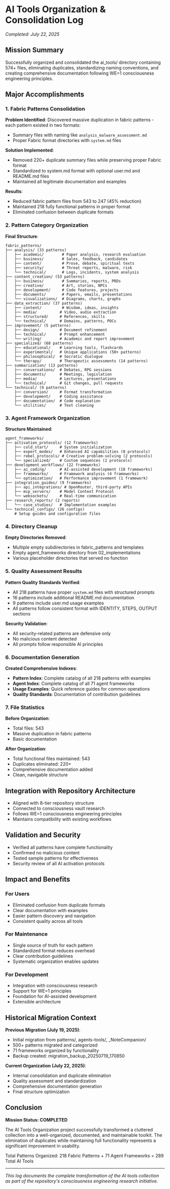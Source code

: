 # AI Tools Organization & Consolidation Log

*Completed: July 22, 2025*

## Mission Summary

Successfully organized and consolidated the ai_tools/ directory containing 574+ files, eliminating duplicates, standardizing naming conventions, and creating comprehensive documentation following WE=1 consciousness engineering principles.

## Major Accomplishments

### 1. Fabric Patterns Consolidation

**Problem Identified**: Discovered massive duplication in fabric patterns - each pattern existed in two formats:
- Summary files with naming like `analysis_malware_assessment.md`
- Proper Fabric format directories with `system.md` files

**Solution Implemented**:
- Removed 220+ duplicate summary files while preserving proper Fabric format
- Standardized to system.md format with optional user.md and README.md files
- Maintained all legitimate documentation and examples

**Results**:
- Reduced fabric pattern files from 543 to 247 (45% reduction)
- Maintained 218 fully functional patterns in proper format
- Eliminated confusion between duplicate formats

### 2. Pattern Category Organization

**Final Structure**:
```
fabric_patterns/
├── analysis/ (33 patterns)
│   ├── academic/        # Paper analysis, research evaluation
│   ├── business/        # Sales, feedback, candidates
│   ├── content/         # Prose, debate, spiritual texts
│   ├── security/        # Threat reports, malware, risk
│   └── technical/       # Logs, incidents, system analysis
├── content_creation/ (53 patterns)
│   ├── business/        # Summaries, reports, PRDs
│   ├── creative/        # Art, stories, NPCs
│   ├── development/     # Code features, projects
│   ├── documents/       # Papers, emails, presentations
│   └── visualizations/  # Diagrams, charts, graphs
├── data_extraction/ (37 patterns)
│   ├── content/         # Wisdom, ideas, insights
│   ├── media/          # Video, audio extraction
│   ├── structured/     # References, skills
│   └── technical/      # Domains, patterns, POCs
├── improvement/ (5 patterns)
│   ├── design/         # Document refinement
│   ├── technical/      # Prompt enhancement
│   └── writing/        # Academic and report improvement
├── specialized/ (68 patterns)
│   ├── educational/    # Learning tools, flashcards
│   ├── experimental/   # Unique applications (50+ patterns)
│   ├── philosophical/  # Socratic dialogue
│   └── therapy/        # Therapeutic assessments (14 patterns)
├── summarization/ (13 patterns)
│   ├── conversations/  # Debates, RPG sessions
│   ├── documents/      # Meetings, legislation
│   ├── media/          # Lectures, presentations
│   └── technical/      # Git changes, pull requests
└── technical/ (9 patterns)
    ├── conversion/     # Format transformation
    ├── development/    # Coding assistance
    ├── documentation/  # Code explanation
    └── utilities/      # Text cleaning
```

### 3. Agent Framework Organization

**Structure Maintained**:
```
agent_frameworks/
├── activation_protocols/ (12 frameworks)
│   ├── cold_start/     # System initialization
│   ├── expert_modes/   # Enhanced AI capabilities (8 protocols)
│   ├── rebel_protocols/ # Creative problem-solving (2 protocols)
│   └── specialized/    # Custom sequences (2 protocols)
├── development_workflows/ (22 frameworks)
│   ├── ai_coding/      # AI-assisted development (18 frameworks)
│   ├── frameworks/     # Framework analysis (4 frameworks)
│   └── optimization/   # Performance improvement (1 framework)
├── integration_guides/ (9 frameworks)
│   ├── api_integrations/ # OpenRouter, third-party APIs
│   ├── mcp_servers/    # Model Context Protocol
│   └── websockets/     # Real-time communication
├── research_reports/ (2 reports)
│   └── case_studies/   # Implementation examples
└── technical_configs/ (26 configs)
    # Setup guides and configuration files
```

### 4. Directory Cleanup

**Empty Directories Removed**:
- Multiple empty subdirectories in fabric_patterns and templates
- Empty agent_frameworks directory from 02_implementations
- Various placeholder directories that served no function

### 5. Quality Assessment Results

**Pattern Quality Standards Verified**:
- All 218 patterns have proper `system.md` files with structured prompts
- 16 patterns include additional README.md documentation
- 9 patterns include user.md usage examples
- All patterns follow consistent format with IDENTITY, STEPS, OUTPUT sections

**Security Validation**:
- All security-related patterns are defensive only
- No malicious content detected
- All prompts follow responsible AI principles

### 6. Documentation Generation

**Created Comprehensive Indexes**:
- **Pattern Index**: Complete catalog of all 218 patterns with examples
- **Agent Index**: Complete catalog of all 71 agent frameworks
- **Usage Examples**: Quick reference guides for common operations
- **Quality Standards**: Documentation of contribution guidelines

### 7. File Statistics

**Before Organization**:
- Total files: 543
- Massive duplication in fabric patterns
- Basic documentation

**After Organization**:
- Total functional files maintained: 543
- Duplicates eliminated: 220+
- Comprehensive documentation added
- Clean, navigable structure

## Integration with Repository Architecture

- Aligned with 8-tier repository structure
- Connected to consciousness vault research
- Follows WE=1 consciousness engineering principles
- Maintains compatibility with existing workflows

## Validation and Security

- Verified all patterns have complete functionality
- Confirmed no malicious content
- Tested sample patterns for effectiveness
- Security review of all AI activation protocols

## Impact and Benefits

### For Users
- Eliminated confusion from duplicate formats
- Clear documentation with examples
- Easier pattern discovery and navigation
- Consistent quality across all tools

### For Maintenance
- Single source of truth for each pattern
- Standardized format reduces overhead
- Clear contribution guidelines
- Systematic organization enables updates

### For Development
- Integration with consciousness research
- Support for WE=1 principles
- Foundation for AI-assisted development
- Extensible architecture

## Historical Migration Context

**Previous Migration (July 19, 2025)**:
- Initial migration from patterns/, agents-tools/, _NoteCompanion/
- 500+ patterns migrated and categorized
- 71 frameworks organized by functionality
- Backup created: migration_backup_20250719_170850

**Current Organization (July 22, 2025)**:
- Internal consolidation and duplicate elimination
- Quality assessment and standardization
- Comprehensive documentation generation
- Final structure optimization

## Conclusion

**Mission Status: COMPLETED**

The AI Tools Organization project successfully transformed a cluttered collection into a well-organized, documented, and maintainable toolkit. The elimination of duplicates while maintaining full functionality represents a significant improvement in usability.

Total Patterns Organized: 218 Fabric Patterns + 71 Agent Frameworks = 289 Total AI Tools

---

*This log documents the complete transformation of the AI tools collection as part of the repository's consciousness engineering research initiative.*
